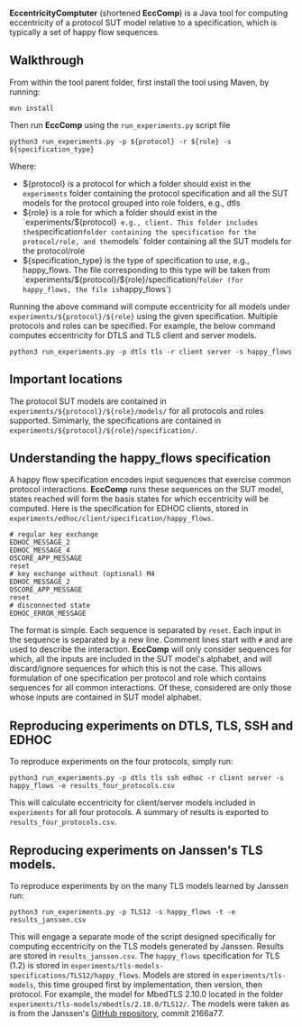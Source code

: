 **EccentricityComptuter** (shortened **EccComp**) is a Java tool for computing eccentricity of a protocol SUT model relative to a specification, which is typically a set of happy flow sequences.

## Walkthrough

From within the tool parent folder, first install the tool using Maven, by running:

```
mvn install
```

Then run **EccComp** using the `run_experiments.py` script file

```
python3 run_experiments.py -p ${protocol} -r ${role} -s ${specification_type}
```

Where:
- ${protocol} is a protocol for which a folder should exist in the `experiments` folder containing the protocol specification and all the SUT models for the protocol grouped into role folders, e.g., dtls
- ${role} is a role for which a folder should exist in the `experiments/${protocol}`  e.g., client. This folder includes the `specification` folder containing the specification for the protocol/role, and the `models` folder containing all the SUT models for the protocol/role
- ${specification_type}  is the type of specification to use, e.g., happy_flows. The file corresponding to this type will be taken from `experiments/${protocol}/${role}/specification/` folder (for happy_flows, the file is `happy_flows`)

Running the above command will compute eccentricity for all models under `experiments/${protocol}/${role}` using the given specification.
Multiple protocols and roles can be specified. For example, the below command computes eccentricity for DTLS and TLS client and server models.

```
python3 run_experiments.py -p dtls tls -r client server -s happy_flows
```

## Important locations
The protocol SUT models are contained in `experiments/${protocol}/${role}/models/` for all protocols and roles supported.
Simimarly, the specifications are contained in `experiments/${protocol}/${role}/specification/`.


## Understanding the happy_flows specification

A happy flow specification encodes input sequences that exercise common protocol interactions.
**EccComp** runs these sequences on the SUT model, states reached will form the basis states for which eccentricity will be computed.
Here is the specification for EDHOC clients, stored in `experiments/edhoc/client/specification/happy_flows`.

```
# regular key exchange
EDHOC_MESSAGE_2
EDHOC_MESSAGE_4
OSCORE_APP_MESSAGE
reset
# key exchange without (optional) M4
EDHOC_MESSAGE_2
OSCORE_APP_MESSAGE
reset
# disconnected state
EDHOC_ERROR_MESSAGE
```

The format is simple. Each sequence is separated by `reset`. Each input in the sequence is separated by a new line. Comment lines start with `#` and are used to describe the interaction.
**EccComp** will only consider sequences for which, all the inputs are included in the SUT model's alphabet, and will discard/ignore sequences for which this is not the case.
This allows formulation of one specification per protocol and role which contains sequences for all common interactions.
Of these, considered are only those whose inputs are contained in SUT model alphabet.

## Reproducing experiments on DTLS, TLS, SSH and EDHOC

To reproduce experiments on the four protocols, simply run:

```
python3 run_experiments.py -p dtls tls ssh edhoc -r client server -s happy_flows -e results_four_protocols.csv
```

This will calculate eccentricity for client/server models included in `experiments` for all four protocols. 
A summary of results is exported to `results_four_protocols.csv`.

## Reproducing experiments on Janssen's TLS models.

To reproduce experiments by on the many TLS models learned by Janssen run:

```
python3 run_experiments.py -p TLS12 -s happy_flows -t -e results_janssen.csv
```

This will engage a separate mode of the script designed specifically for computing eccentricity on the TLS models generated by Janssen.
Results are stored in `results_janssen.csv`.
The `happy_flows` specification for TLS (1.2) is stored in `experiments/tls-models-specifications/TLS12/happy_flows`.
Models are stored in `experiments/tls-models`, this time grouped first by implementation, then version, then protocol.
For example, the model for MbedTLS 2.10.0 located in the folder `experiments/tls-models/mbedtls/2.10.0/TLS12/`.
The models were taken as is from the Janssen's [GitHub repository](https://github.com/tlsprint/models), commit 2166a77.
